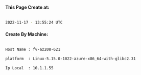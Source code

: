 
   
#### This Page Create at:

```bash

2022-11-17 - 13:55:24 UTC

```

#### Create By Machine:

```bash

Host Name : fv-az208-621

platform  : Linux-5.15.0-1022-azure-x86_64-with-glibc2.31

Ip Local  : 10.1.1.55

```

